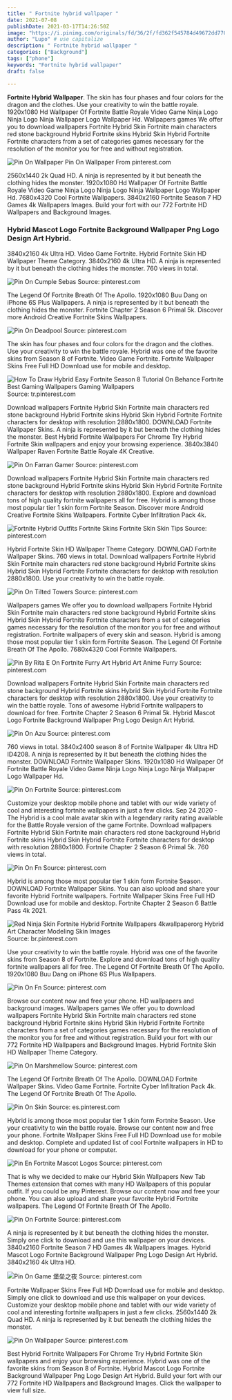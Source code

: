 ```yaml
---
title: " Fortnite hybrid wallpaper "
date: 2021-07-08
publishDate: 2021-03-17T14:26:50Z
image: "https://i.pinimg.com/originals/fd/36/2f/fd362f545784d49672dd770eb64c8d6c.jpg"
author: "Lupo" # use capitalize
description: " Fortnite hybrid wallpaper "
categories: ["Background"]
tags: ["phone"]
keywords: "Fortnite hybrid wallpaper"
draft: false

---
```



**Fortnite Hybrid Wallpaper**. The skin has four phases and four colors for the dragon and the clothes. Use your creativity to win the battle royale. 1920x1080 Hd Wallpaper Of Fortnite Battle Royale Video Game Ninja Logo Ninja Logo Ninja Wallpaper Logo Wallpaper Hd. Wallpapers games We offer you to download wallpapers Fortnite Hybrid Skin Fortnite main characters red stone background Hybrid Fortnite skins Hybrid Skin Hybrid Fortnite Fortnite characters from a set of categories games necessary for the resolution of the monitor you for free and without registration.

![Pin On Wallpaper](https://i.pinimg.com/originals/fd/36/2f/fd362f545784d49672dd770eb64c8d6c.jpg "Pin On Wallpaper")
Pin On Wallpaper From pinterest.com


2560x1440 2k Quad HD. A ninja is represented by it but beneath the clothing hides the monster. 1920x1080 Hd Wallpaper Of Fortnite Battle Royale Video Game Ninja Logo Ninja Logo Ninja Wallpaper Logo Wallpaper Hd. 7680x4320 Cool Fortnite Wallpapers. 3840x2160 Fortnite Season 7 HD Games 4k Wallpapers Images. Build your fort with our 772 Fortnite HD Wallpapers and Background Images.

### Hybrid Mascot Logo Fortnite Background Wallpaper Png Logo Design Art Hybrid.

3840x2160 4k Ultra HD. Video Game Fortnite. Hybrid Fortnite Skin HD Wallpaper Theme Category. 3840x2160 4k Ultra HD. A ninja is represented by it but beneath the clothing hides the monster. 760 views in total.


![Pin On Cumple Sebas](https://i.pinimg.com/736x/70/8f/4f/708f4f2b0984a9433746125eb25e1239.jpg "Pin On Cumple Sebas")
Source: pinterest.com

The Legend Of Fortnite Breath Of The Apollo. 1920x1080 Buu Dang on iPhone 6S Plus Wallpapers. A ninja is represented by it but beneath the clothing hides the monster. Fortnite Chapter 2 Season 6 Primal 5k. Discover more Android Creative Fortnite Skins Wallpapers.

![Pin On Deadpool](https://i.pinimg.com/originals/92/0c/16/920c16e564dcdc53929bd1dbb84be395.jpg "Pin On Deadpool")
Source: pinterest.com

The skin has four phases and four colors for the dragon and the clothes. Use your creativity to win the battle royale. Hybrid was one of the favorite skins from Season 8 of Fortnite. Video Game Fortnite. Fortnite Wallpaper Skins Free Full HD Download use for mobile and desktop.

![How To Draw Hybrid Easy Fortnite Season 8 Tutorial On Behance Fortnite Best Gaming Wallpapers Gaming Wallpapers](https://i.pinimg.com/originals/40/aa/a2/40aaa24940eb18c275dafdb63195cbaf.jpg "How To Draw Hybrid Easy Fortnite Season 8 Tutorial On Behance Fortnite Best Gaming Wallpapers Gaming Wallpapers")
Source: tr.pinterest.com

Download wallpapers Fortnite Hybrid Skin Fortnite main characters red stone background Hybrid Fortnite skins Hybrid Skin Hybrid Fortnite Fortnite characters for desktop with resolution 2880x1800. DOWNLOAD Fortnite Wallpaper Skins. A ninja is represented by it but beneath the clothing hides the monster. Best Hybrid Fortnite Wallpapers For Chrome Try Hybrid Fortnite Skin wallpapers and enjoy your browsing experience. 3840x3840 Wallpaper Raven Fortnite Battle Royale 4K Creative.

![Pin On Farran Gamer](https://i.pinimg.com/originals/aa/db/de/aadbdec39abf6af9df8c7928ddfd2e18.png "Pin On Farran Gamer")
Source: pinterest.com

Download wallpapers Fortnite Hybrid Skin Fortnite main characters red stone background Hybrid Fortnite skins Hybrid Skin Hybrid Fortnite Fortnite characters for desktop with resolution 2880x1800. Explore and download tons of high quality fortnite wallpapers all for free. Hybrid is among those most popular tier 1 skin form Fortnite Season. Discover more Android Creative Fortnite Skins Wallpapers. Fortnite Cyber Infiltration Pack 4k.

![Fortnite Hybrid Outfits Fortnite Skins Fortnite Skin Skin Tips](https://i.pinimg.com/originals/7c/f2/6f/7cf26f4005a02614dfdd785a7450ba27.png "Fortnite Hybrid Outfits Fortnite Skins Fortnite Skin Skin Tips")
Source: pinterest.com

Hybrid Fortnite Skin HD Wallpaper Theme Category. DOWNLOAD Fortnite Wallpaper Skins. 760 views in total. Download wallpapers Fortnite Hybrid Skin Fortnite main characters red stone background Hybrid Fortnite skins Hybrid Skin Hybrid Fortnite Fortnite characters for desktop with resolution 2880x1800. Use your creativity to win the battle royale.

![Pin On Tilted Towers](https://i.pinimg.com/originals/a5/8b/89/a58b898a52dd7d02c67c047a297d90a7.jpg "Pin On Tilted Towers")
Source: pinterest.com

Wallpapers games We offer you to download wallpapers Fortnite Hybrid Skin Fortnite main characters red stone background Hybrid Fortnite skins Hybrid Skin Hybrid Fortnite Fortnite characters from a set of categories games necessary for the resolution of the monitor you for free and without registration. Fortnite wallpapers of every skin and season. Hybrid is among those most popular tier 1 skin form Fortnite Season. The Legend Of Fortnite Breath Of The Apollo. 7680x4320 Cool Fortnite Wallpapers.

![Pin By Rita E On Fortnite Furry Art Hybrid Art Anime Furry](https://i.pinimg.com/originals/cd/74/ed/cd74edd314ad5ee568d59d09098b2341.jpg "Pin By Rita E On Fortnite Furry Art Hybrid Art Anime Furry")
Source: pinterest.com

Download wallpapers Fortnite Hybrid Skin Fortnite main characters red stone background Hybrid Fortnite skins Hybrid Skin Hybrid Fortnite Fortnite characters for desktop with resolution 2880x1800. Use your creativity to win the battle royale. Tons of awesome Hybrid Fortnite wallpapers to download for free. Fortnite Chapter 2 Season 6 Primal 5k. Hybrid Mascot Logo Fortnite Background Wallpaper Png Logo Design Art Hybrid.

![Pin On Azu](https://i.pinimg.com/originals/ed/14/eb/ed14ebbf9bfd35777d5972b59b664b7b.png "Pin On Azu")
Source: pinterest.com

760 views in total. 3840x2400 season 8 of Fortnite Wallpaper 4k Ultra HD ID4208. A ninja is represented by it but beneath the clothing hides the monster. DOWNLOAD Fortnite Wallpaper Skins. 1920x1080 Hd Wallpaper Of Fortnite Battle Royale Video Game Ninja Logo Ninja Logo Ninja Wallpaper Logo Wallpaper Hd.

![Pin On Fortnite](https://i.pinimg.com/originals/18/26/1a/18261a5e86d387e2a5edd9569520c9eb.jpg "Pin On Fortnite")
Source: pinterest.com

Customize your desktop mobile phone and tablet with our wide variety of cool and interesting fortnite wallpapers in just a few clicks. Sep 24 2020 - The Hybrid is a cool male avatar skin with a legendary rarity rating available for the Battle Royale version of the game Fortnite. Download wallpapers Fortnite Hybrid Skin Fortnite main characters red stone background Hybrid Fortnite skins Hybrid Skin Hybrid Fortnite Fortnite characters for desktop with resolution 2880x1800. Fortnite Chapter 2 Season 6 Primal 5k. 760 views in total.

![Pin On Fn](https://i.pinimg.com/originals/13/26/45/132645d88909ed5422da3391199c5243.jpg "Pin On Fn")
Source: pinterest.com

Hybrid is among those most popular tier 1 skin form Fortnite Season. DOWNLOAD Fortnite Wallpaper Skins. You can also upload and share your favorite Hybrid Fortnite wallpapers. Fortnite Wallpaper Skins Free Full HD Download use for mobile and desktop. Fortnite Chapter 2 Season 6 Battle Pass 4k 2021.

![Red Ninja Skin Fortnite Hybrid Fortnite Wallpapers 4kwallpaperorg Hybrid Art Character Modeling Skin Images](https://i.pinimg.com/originals/c4/49/d0/c449d0e297b2fbc8cd759483eb282ec5.jpg "Red Ninja Skin Fortnite Hybrid Fortnite Wallpapers 4kwallpaperorg Hybrid Art Character Modeling Skin Images")
Source: br.pinterest.com

Use your creativity to win the battle royale. Hybrid was one of the favorite skins from Season 8 of Fortnite. Explore and download tons of high quality fortnite wallpapers all for free. The Legend Of Fortnite Breath Of The Apollo. 1920x1080 Buu Dang on iPhone 6S Plus Wallpapers.

![Pin On Fn](https://i.pinimg.com/736x/63/f1/be/63f1be99c98f225a22a1ea3957626fe2.jpg "Pin On Fn")
Source: pinterest.com

Browse our content now and free your phone. HD wallpapers and background images. Wallpapers games We offer you to download wallpapers Fortnite Hybrid Skin Fortnite main characters red stone background Hybrid Fortnite skins Hybrid Skin Hybrid Fortnite Fortnite characters from a set of categories games necessary for the resolution of the monitor you for free and without registration. Build your fort with our 772 Fortnite HD Wallpapers and Background Images. Hybrid Fortnite Skin HD Wallpaper Theme Category.

![Pin On Marshmellow](https://i.pinimg.com/564x/76/cd/01/76cd01692eba7918bf2393226339fdeb.jpg "Pin On Marshmellow")
Source: pinterest.com

The Legend Of Fortnite Breath Of The Apollo. DOWNLOAD Fortnite Wallpaper Skins. Video Game Fortnite. Fortnite Cyber Infiltration Pack 4k. The Legend Of Fortnite Breath Of The Apollo.

![Pin On Skin](https://i.pinimg.com/originals/77/ca/00/77ca00eb9c427f97bfcafe9eaffee853.jpg "Pin On Skin")
Source: es.pinterest.com

Hybrid is among those most popular tier 1 skin form Fortnite Season. Use your creativity to win the battle royale. Browse our content now and free your phone. Fortnite Wallpaper Skins Free Full HD Download use for mobile and desktop. Complete and updated list of cool Fortnite wallpapers in HD to download for your phone or computer.

![Pin En Fortnite Mascot Logos](https://i.pinimg.com/originals/37/fa/7f/37fa7f2f98079b42d967063650c6a0ab.jpg "Pin En Fortnite Mascot Logos")
Source: pinterest.com

That is why we decided to make our Hybrid Skin Wallpapers New Tab Themes extension that comes with many HD Wallpapers of this popular outfit. If you could be any Pinterest. Browse our content now and free your phone. You can also upload and share your favorite Hybrid Fortnite wallpapers. The Legend Of Fortnite Breath Of The Apollo.

![Pin On Fortnite](https://i.pinimg.com/originals/2c/17/05/2c170559ef1abfb06d753618ee710453.jpg "Pin On Fortnite")
Source: pinterest.com

A ninja is represented by it but beneath the clothing hides the monster. Simply one click to download and use this wallpaper on your devices. 3840x2160 Fortnite Season 7 HD Games 4k Wallpapers Images. Hybrid Mascot Logo Fortnite Background Wallpaper Png Logo Design Art Hybrid. 3840x2160 4k Ultra HD.

![Pin On Game 堡垒之夜](https://i.pinimg.com/474x/a7/c8/96/a7c896324c6b0580f7def2748107ffac.jpg "Pin On Game 堡垒之夜")
Source: pinterest.com

Fortnite Wallpaper Skins Free Full HD Download use for mobile and desktop. Simply one click to download and use this wallpaper on your devices. Customize your desktop mobile phone and tablet with our wide variety of cool and interesting fortnite wallpapers in just a few clicks. 2560x1440 2k Quad HD. A ninja is represented by it but beneath the clothing hides the monster.

![Pin On Wallpaper](https://i.pinimg.com/originals/fd/36/2f/fd362f545784d49672dd770eb64c8d6c.jpg "Pin On Wallpaper")
Source: pinterest.com

Best Hybrid Fortnite Wallpapers For Chrome Try Hybrid Fortnite Skin wallpapers and enjoy your browsing experience. Hybrid was one of the favorite skins from Season 8 of Fortnite. Hybrid Mascot Logo Fortnite Background Wallpaper Png Logo Design Art Hybrid. Build your fort with our 772 Fortnite HD Wallpapers and Background Images. Click the wallpaper to view full size.

